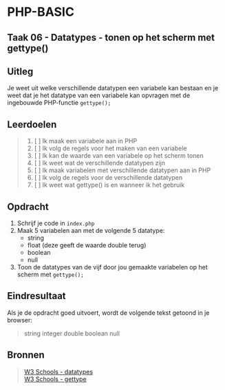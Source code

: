 # PHP-BASIC

## Taak 06 - Datatypes - tonen op het scherm met gettype()

## Uitleg

Je weet uit welke verschillende datatypen een variabele kan bestaan en
je weet dat je het datatype van een variabele kan opvragen met de ingebouwde PHP-functie `gettype();`

## Leerdoelen

>1. [ ] Ik maak een variabele aan in PHP
>2. [ ] Ik volg de regels voor het maken van een variabele
>3. [ ] Ik kan de waarde van een variabele op het scherm tonen
>4. [ ] Ik weet wat de verschillende datatypen zijn
>5. [ ] Ik maak variabelen met verschillende datatypen aan in PHP
>6. [ ] Ik volg de regels voor de verschillende datatypen
>7. [ ] Ik weet wat gettype() is en wanneer ik het gebruik

## Opdracht

1. Schrijf je code in `index.php`
2. Maak 5 variabelen aan met de volgende 5 datatype:
   * string
   * float (deze geeft de waarde double terug)
   * boolean
   * null
3. Toon de datatypes van de vijf door jou gemaakte variabelen op het scherm met `gettype();`

## Eindresultaat

Als je de opdracht goed uitvoert, wordt de volgende tekst getoond in je browser:
>string integer double boolean null

## Bronnen

>[W3 Schools - datatypes](https://www.w3schools.com/php/php_datatypes.asp)  
>[W3 Schools - gettype](https://www.w3schools.com/php/func_var_gettype.asp)

<!--- ------------ DIT COMMENTAAR LATEN STAAN AUB ------------
------------------ ------------------------------ ------------
------------------ eagle ref:41131782
------------------ ------------------------------ ------------
------------------ DIT COMMENTAAR LATEN STAAN AUB -------- -->
